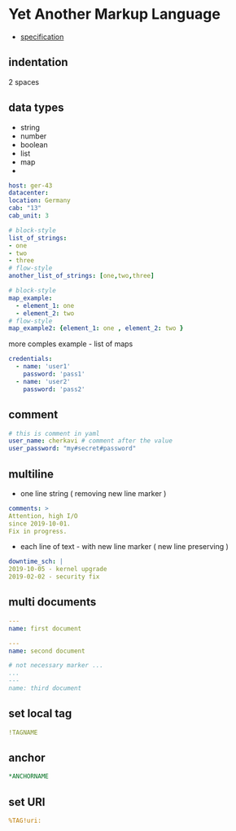 # Yet Another Markup Language
* [specification](https://yaml.org/spec/1.2/spec.html)

## indentation
2 spaces

## data types
* string
* number
* boolean
* list
* map
* <empty value>
  
```yaml
host: ger-43
datacenter:
location: Germany
cab: "13"
cab_unit: 3

# block-style
list_of_strings:
- one
- two
- three
# flow-style
another_list_of_strings: [one,two,three]

# block-style
map_example:
  - element_1: one
  - element_2: two
# flow-style
map_example2: {element_1: one , element_2: two }
```
more comples example - list of maps
```yaml
credentials:
  - name: 'user1'
    password: 'pass1'
  - name: 'user2'
    password: 'pass2'
```


## comment
```yaml
# this is comment in yaml
user_name: cherkavi # comment after the value
user_password: "my#secret#password"
```


## multiline
* one line string ( removing new line marker )
```yaml
comments: >
Attention, high I/O
since 2019-10-01.
Fix in progress.
```

* each line of text - with new line marker ( new line preserving )
```yaml
downtime_sch: |
2019-10-05 - kernel upgrade
2019-02-02 - security fix
```

## multi documents
```yaml
---
name: first document

---
name: second document

# not necessary marker ...
...
---
name: third document
```

## set local tag
```yaml
!TAGNAME
```

## anchor
```yaml
*ANCHORNAME
```

## set URI
```yaml
%TAG!uri:
```
